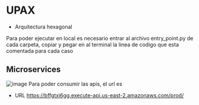 # UPAX

- Arquitectura hexagonal

Para poder ejecutar en local es necesario entrar al archivo entry_point.py de cada carpeta, copiar y pegar en al terminal la linea de codigo que esta comentada para cada caso

## Microservices
![image](https://user-images.githubusercontent.com/103546495/178396201-062c9fc5-cac5-4cdb-ada4-76833de7dd6b.png)
Para poder consumir las apis, el url es 

- URL
      https://bffgtxi6gg.execute-api.us-east-2.amazonaws.com/prod/ <path solicitado>
